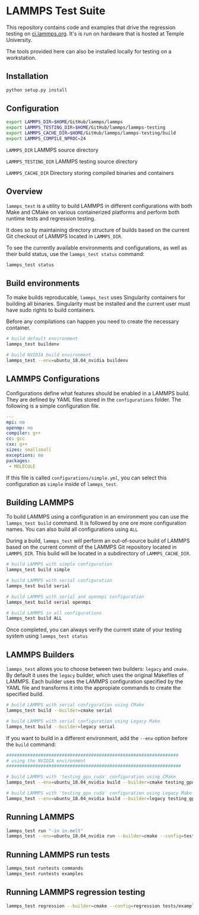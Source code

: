 # LAMMPS Test Suite

This repository contains code and examples that drive the regression testing on
[ci.lammps.org](https://ci.lammps.org). It's is run on hardware that is hosted
at Temple University.

The tools provided here can also be installed locally for testing on a workstation.

## Installation

```bash
python setup.py install
```

## Configuration

```bash
export LAMMPS_DIR=$HOME/GitHub/lammps/lammps
export LAMMPS_TESTING_DIR=$HOME/GitHub/lammps/lammps-testing
export LAMMPS_CACHE_DIR=$HOME/GitHub/lammps/lammps-testing/build
export LAMMPS_COMPILE_NPROC=24
```

`LAMMPS_DIR`
LAMMPS source directory

`LAMMPS_TESTING_DIR`
LAMMPS testing source directory

`LAMMPS_CACHE_DIR`
Directory storing compiled binaries and containers

## Overview

`lammps_test` is a utility to build LAMMPS in different configurations with
both Make and CMake on various containerized platforms and perform both runtime
tests and regression testing.

It does so by maintaining directory structure of builds based on the current
Git checkout of LAMMPS located in `LAMMPS_DIR`.

To see the currently available environments and configurations, as well as
their build status, use the `lammps_test status` command:

```bash
lammps_test status
````

## Build environments

To make builds reproducable, `lammps_test` uses Singularity containers for
building all binaries. Singularity must be installed and the current user must
have sudo rights to build containers.

Before any compilations can happen you need to create the necessary container.

```bash
# build default environment
lammps_test buildenv

# build NVIDIA build environment
lammps_test --env=ubuntu_18.04_nvidia buildenv
```

## LAMMPS Configurations

Configurations define what features should be enabled in a LAMMPS build. They
are defined by YAML files stored in the `configurations` folder. The following is a
simple configuration file.

```yaml
---
mpi: no
openmp: no
compiler: g++
cc: gcc
cxx: g++
sizes: smallsmall
exceptions: no
packages:
 - MOLECULE
```

If this file is called `configurations/simple.yml`,
you can select this configuration as `simple` inside of `lammps_test`.

## Building LAMMPS

To build LAMMPS using a configuration in an environment you can use the `lammps_test build` command.
It is followed by one ore more configuration names. You can also build all configurations using `ALL`

During a build, `lammps_test` will perform an out-of-source build of LAMMPS
based on the current commit of the LAMMPS Git repository located in
`LAMMPS_DIR`. This build will be located in a subdirectory of
`LAMMPS_CACHE_DIR`.

```bash
# build LAMMPS with simple configuration
lammps_test build simple

# build LAMMPS with serial configuration
lammps_test build serial

# build LAMMPS with serial and openmpi configuration
lammps_test build serial openmpi

# build LAMMPS in all configurations
lammps_test build ALL
```

Once completed, you can always verify the current state of your testing system using `lammps_test status`

## LAMMPS Builders

`lammps_test` allows you to choose between two builders: `legacy` and `cmake`.
By default it uses the `legacy` builder, which uses the original Makefiles of
LAMMPS. Each builder uses the LAMMPS configuration specified by the YAML file
and transforms it into the appropiate commands to create the specified build.

```bash
# build LAMMPS with serial configuration using CMake
lammps_test build --builder=cmake serial

# build LAMMPS with serial configuration using Legacy Make
lammps_test build --builder=legacy serial
```

If you want to build in a different environment, add the `--env` option before
the `build` command:

```bash
#################################################################
# using the NVIDIA environment
##################################################################

# build LAMMPS with 'testing_gpu_cuda' configuration using CMake
lammps_test --env=ubuntu_18.04_nvidia build --builder=cmake testing_gpu_cuda

# build LAMMPS with 'testing_gpu_cuda' configuration using Legacy Make
lammps_test --env=ubuntu_18.04_nvidia build --builder=legacy testing_gpu_cuda
```

## Running LAMMPS

```bash
lammps_test run "-in in.melt"
lammps_test --env=ubuntu_18.04_nvidia run --builder=cmake --config=testing_gpu_cuda "-in in.melt"
```

## Running LAMMPS run tests

```bash
lammps_test runtests commands
lammps_test runtests examples
```

## Running LAMMPS regression testing

```bash
lammps_test regression --builder=cmake --config=regression tests/examples/granregion/in.granregion.box
```
